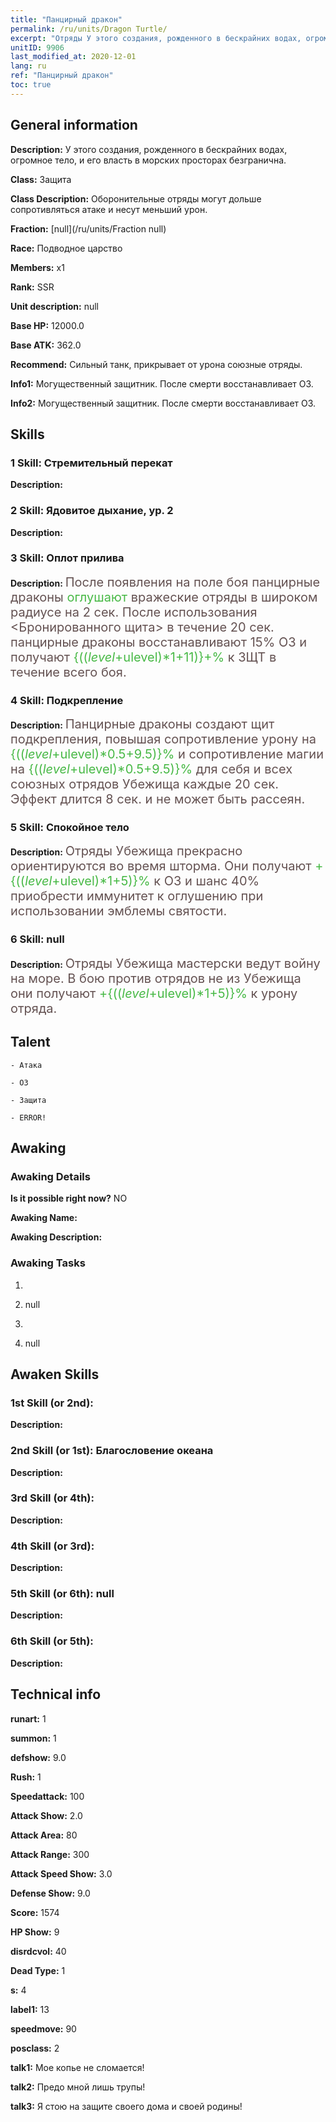 ```yaml
---
title: "Панцирный дракон"
permalink: /ru/units/Dragon Turtle/
excerpt: "Отряды У этого создания, рожденного в бескрайних водах, огромное тело, и его власть в морских просторах безгранична."
unitID: 9906
last_modified_at: 2020-12-01
lang: ru
ref: "Панцирный дракон"
toc: true
---
```

## General information
 **Description:** У этого создания, рожденного в бескрайних водах, огромное тело, и его власть в морских просторах безгранична.

 **Class:** Защита

 **Class Description:** Оборонительные отряды могут дольше сопротивляться атаке и несут меньший урон.

 **Fraction:** [null](/ru/units/Fraction null)

 **Race:** Подводное царство

 **Members:** x1

 **Rank:** SSR

 **Unit description:** null

 **Base HP:** 12000.0

 **Base ATK:** 362.0

 **Recommend:** Сильный танк, прикрывает от урона союзные отряды.

 **Info1:** Могущественный защитник. После смерти восстанавливает ОЗ.

 **Info2:** Могущественный защитник. После смерти восстанавливает ОЗ.

## Skills
### 1 Skill: Стремительный перекат
 **Description:** 

### 2 Skill: Ядовитое дыхание, ур. 2
 **Description:** 

### 3 Skill: Оплот прилива
 **Description:** <span style="color: #645252;font-size:20px">После появления на поле боя панцирные драконы </span><span style="color: black"><span style="color: #48b946;font-size:20px">оглушают</span><span style="color: black"><span style="color: #645252;font-size:20px"> вражеские отряды в широком радиусе на 2 сек. После использования <Бронированного щита> в течение 20 сек. панцирные драконы восстанавливают 15% ОЗ и получают </span><span style="color: black"><span style="color: #48b946;font-size:20px">{(($level+$ulevel)*1+11)}+%</span><span style="color: black"><span style="color: #645252;font-size:20px"> к ЗЩТ в течение всего боя.</span><span style="color: black">

### 4 Skill: Подкрепление
 **Description:** <span style="color: #645252;font-size:20px">Панцирные драконы создают щит подкрепления, повышая сопротивление урону на </span><span style="color: black"><span style="color: #48b946;font-size:20px">{(($level+$ulevel)*0.5+9.5)}%</span><span style="color: black"><span style="color: #645252;font-size:20px"> и сопротивление магии на </span><span style="color: black"><span style="color: #48b946;font-size:20px">{(($level+$ulevel)*0.5+9.5)}%</span><span style="color: black"><span style="color: #645252;font-size:20px"> для себя и всех союзных отрядов Убежища каждые 20 сек. Эффект длится 8 сек. и не может быть рассеян.</span><span style="color: black">

### 5 Skill: Спокойное тело
 **Description:** <span style="color: #645252;font-size:20px">Отряды Убежища прекрасно ориентируются во время шторма. Они получают </span><span style="color: black"><span style="color: #48b946;font-size:20px">+{(($level+$ulevel)*1+5)}%</span><span style="color: black"><span style="color: #645252;font-size:20px"> к ОЗ и шанс 40% приобрести иммунитет к оглушению при использовании эмблемы святости.</span><span style="color: black">

### 6 Skill: null
 **Description:** <span style="color: #645252;font-size:20px">Отряды Убежища мастерски ведут войну на море. В бою против отрядов не из Убежища они получают </span><span style="color: black"><span style="color: #48b946;font-size:20px">+{(($level+$ulevel)*1+5)}%</span><span style="color: black"><span style="color: #645252;font-size:20px"> к урону отряда.</span><span style="color: black">

## Talent

    - Атака

    - ОЗ

    - Защита

    - ERROR!

## Awaking
### Awaking Details
 **Is it possible right now?** NO

 **Awaking Name:** 

 **Awaking Description:** 

### Awaking Tasks
 1. 

 2. null

 3. 

 4. null

## Awaken Skills

### 1st Skill (or 2nd): 
 **Description:** 

### 2nd Skill (or 1st): Благословение океана
 **Description:** 

### 3rd Skill (or 4th): 
 **Description:** 

### 4th Skill (or 3rd): 
 **Description:** 

### 5th Skill (or 6th): null
 **Description:** 

### 6th Skill (or 5th): 
 **Description:** 

## Technical info
 **runart:** 1

 **summon:** 1

 **defshow:** 9.0

 **Rush:** 1

 **Speedattack:** 100

 **Attack Show:** 2.0

 **Attack Area:** 80

 **Attack Range:** 300

 **Attack Speed Show:** 3.0

 **Defense Show:** 9.0

 **Score:** 1574

 **HP Show:** 9

 **disrdcvol:** 40

 **Dead Type:** 1

 **s:** 4

 **label1:** 13

 **speedmove:** 90

 **posclass:** 2

 **talk1:** Мое копье не сломается!

 **talk2:** Предо мной лишь трупы!

 **talk3:** Я стою на защите своего дома и своей родины!

